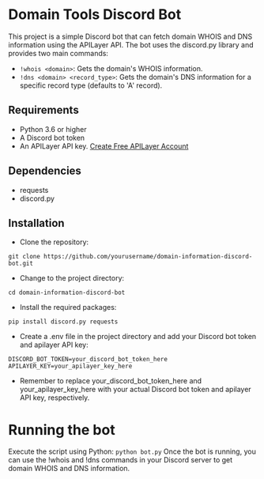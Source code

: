 # Domain Tools Discord Bot
This project is a simple Discord bot that can fetch domain WHOIS and DNS information using the APILayer API. The bot uses the discord.py library and provides two main commands:

- `!whois <domain>`: Gets the domain's WHOIS information.
- `!dns <domain> <record_type>`: Gets the domain's DNS information for a specific record type (defaults to 'A' record).

## Requirements
- Python 3.6 or higher
- A Discord bot token
- An APILayer API key. [Create Free APILayer Account](https://apilayer.com/)

## Dependencies
- requests
- discord.py

## Installation
- Clone the repository:
```
git clone https://github.com/yourusername/domain-information-discord-bot.git
```
- Change to the project directory:
```
cd domain-information-discord-bot
```
- Install the required packages:
```
pip install discord.py requests
```
- Create a .env file in the project directory and add your Discord bot token and apilayer API key:
```
DISCORD_BOT_TOKEN=your_discord_bot_token_here
APILAYER_KEY=your_apilayer_key_here
```
- Remember to replace your_discord_bot_token_here and your_apilayer_key_here with your actual Discord bot token and apilayer API key, respectively.

# Running the bot
Execute the script using Python:
`python bot.py`
Once the bot is running, you can use the !whois and !dns commands in your Discord server to get domain WHOIS and DNS information.
